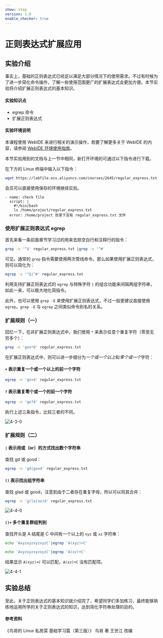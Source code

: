 ```yaml
---
show: step
version: 1.0
enable_checker: true
---
```


# 正则表达式扩展应用

## 实验介绍

事实上，基础的正则表达式已经足以满足大部分情况下的使用需求。不过有时候为了进一步简化命令操作，了解一些使用范围更广的扩展表达式会更加方便。本节实验将介绍扩展正则表达式的基本知识。

#### 实验知识点

- egrep 命令
- 扩展正则表达式

#### 实验环境说明

本课程使用 WebIDE 来进行相关的演示操作，若要了解更多关于 WebIDE 的内容，请参阅 [WebIDE 环境使用指南](https://www.lanqiao.cn/courses/1740)。

本节实验用到的文档与上一节中相同，新打开环境的可通过以下指令进行下载。

在下方的 Linux 终端中输入以下指令：

```bash
wget https://labfile.oss.aliyuncs.com/courses/2645/regular_express.txt
```

会员可以直接使用保存的环境继续实验。

```checker
- name: check file
  script: |
    #!/bin/bash
    ls /home/project/regular_express.txt
  error: /home/project 目录下没有 regular_express.txt 文件
```

### 使用扩展正则表达式 egrep

首先来看一条前面章节学习过的用来去除空白行和注释行的指令：

```bash
grep -v '^$' regular_express.txt |grep -v '^#'
```

可见，通常的 `grep` 指令需要使用两次管线命令。那么如果使用扩展正则表达式，则可以简化为：

```bash
egrep -v '^$|^#' regular_express.txt
```

利用支持扩展正则表达式的 `egrep` 与特殊字符 `|` 的组合功能来间隔两组字符串，如此一来，可以极大地化简指令。

此外，也可以使用 `grep -E` 来使用扩展正则表达式，不过一般更建议直接使用 `egrep`，`grep -E` 与 `egrep` 之间类似命令别名的关系。

### 扩展规则（一）

回忆一下，在非扩展正则表达式中，我们使用 `*` 来表示任意个重复字符（零至无穷多个）：

```bash
grep -n 'goo*d' regular_express.txt
```

在扩展正则表达式中，则可以进一步细分为*一个或一个以上*和*零个或一个*字符：

#### `+` 表示重复一个或一个以上的前一个字符

```bash
egrep -n 'go+d' regular_express.txt
```

#### `?` 表示重复零个或一个的前一个字符

```bash
egrep -n 'go?d' regular_express.txt
```

执行上述三条指令，比较三者的不同。

![4-3-0](https://doc.shiyanlou.com/courses/2645/484222/8257533d9214ce18f0c46e4dcc15ae24-0/wm)

### 扩展规则（二）

#### `|` 表示用或（or）的方式找出数个字符串

查找 gd 或 good：

```bash
egrep -n 'gd|good' regular_express.txt
```

#### `()` 表示找出组字符串

查找 glad 或 good，注意到由于二者存在重复字母，所以可以将其合并：

```bash
egrep -n 'g(la|oo)d' regular_express.txt
```

![4-4-0](https://doc.shiyanlou.com/courses/2645/484222/81e75b954572c96f7b3920823bd83fab-0/wm)

#### `()+` 多个重复群组判别

查找开头是 A 结尾是 C 中间有一个以上的 `xyz` 或 `xz` 字符串：

```bash
echo 'AxyzxyzxyzxyzC'|egrep 'A(xyz)+C'

echo 'AxyzxyzxyzxyzC'|egrep 'A(xz)+C'
```

结果显示 `A(xyz)+C` 可以匹配，`A(xz)+C` 没有匹配项。

![4-4-1](https://doc.shiyanlou.com/courses/2645/484222/b1477754080b8b69d4fa6c1c113db53b-0/wm)

## 实验总结

至此，关于正则表达式的基本知识就介绍完了，希望同学们多加练习，最终能够熟练地运用所学的关于正则表达式的知识，达到简化字符串处理的目的。

#### 参考资料

《鸟哥的 Linux 私房菜 基础学习篇（第三版）》 鸟哥 著 王世江 改编
